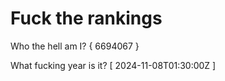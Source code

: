 # Fuck the rankings

Who the hell am I?
{ 6694067 }

What fucking year is it?
[ 2024-11-08T01:30:00Z ]
